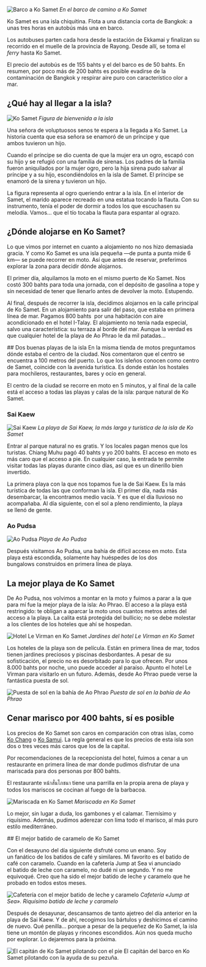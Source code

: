 ![Barco a Ko Samet](https://lh3.googleusercontent.com/ATqker5eeBTVSLZoTt8uqoR-tCKQxmG1dAu5c9hCy_a2sXmJzm7CBmm0u-M03PaaQ__7ylTqEspPOjB5h_59_XZi35mjOY98HiaTQPnTLcOjdkSzWKSlrrwD22Jr-FgEqYsgj_HErmLaf7WO-TqEL-jXCrQ2aEEpAICgWNE2mE5D1Ww33ACswRDYqXFspdyiS5zghSL9im7G4y6lbu3weqVX6X6RIatoc9fkMop_cnVAhV7Wj_Pt7VvCs_2jeZK3Jeu4XC7-CH-jchzzcxJINjlGHyfRoO-4FTleMcfSWMOtmIBf29LC3GDkcmBN4WFYswrL6K8nE2ly0Z0jfgSbjv7AOQoP_bnytaKGl2AcItKrXxW8NgbsF-gKOMBYQA4_6RKstyVy1PuvEvreok4bPjawuS5MEaW9NOGuWAbcKFY9fkMpmwUikxo_7Rm8kBNvm14G-UvX_NPLc82clhUrxhIwd22oxbdBvOnhqB7DCRMlvAp_K8gLSP09NbevRy9BIhQMVM4CmuDAS1JcnlUfPv7S9PaPAgG_NlensshLELHIwaXOb5C4-a2EjPgFOCC4ZS5WqH3qWyR9L7BUrHOB9xyUSVtyHNQ-8tPpzP9HubB275MLGAITX6rgTiCQVDU8_EW0bEuqhMpTt8KCt8Deg6Zzrku974z6jf_gzXMsbgA=w800-no)
*En el barco de camino a Ko Samet*

Ko Samet es una isla chiquitina. Flota a una distancia corta de Bangkok: a unas tres horas en autobús más una en barco.

Los autobuses parten cada hora desde la estación de Ekkamai y finalizan su recorrido en el muelle de la provincia de Rayong. Desde allí, se toma el *ferry* hasta Ko Samet.

El precio del autobús es de 155 bahts y el del barco es de 50 bahts. En resumen, por poco más de 200 bahts es posible evadirse de la contaminación de Bangkok y respirar aire puro con característico olor a mar. 

## ¿Qué hay al llegar a la isla?

![Ko Samet](https://lh3.googleusercontent.com/bvc-OikIsV4ntUKvAE0jaaIZJA-NSxUcHlwevzG-7ZkWz0x3D3968JD_a2cI69E2QoU7CXfhvaJ28ooBPexR2TiNLBMv4BcAWZT6lIw-9-WWu835GSx6Ah0WSTEDbwvSSZocvSPrvMAhzxMmCK3YfGRtXJsrYWL6mcBBxJFqvXQ-tcMAVe3zzIEYZXVdC2lE7zT_gJR5oJ7H-ViTzBfX927EruVySHZMdYmPS9XbE6S1LxEMcsC6renGgq1KdHBJIm4l2NTrZVx5sDmZmMSqTTbvZH2FWApUt4R1x18qUK4edze14ui5xsuHSAQ96yFswszvoxVbaRGzN5qOonEZFnNbtKIeHRaNAPi2ug-y5qOa_j9Tq2d8jZCJEiWzNb7z-9TtL3iRqlIpdB_XZB5kB5rmguHRx9QwqEf4Kh9Ka1nvtt8qi9us1Hfiiugwaq7j3D7MHiJJfDHnA5_V88RRZi_KI1KtPCuxN8laZkfgunnkj80kioY9BRU7DUZpKDXI4kfCR5kCAXuAv8rc6pBqC_VO_QO9zUv6Nn27Cm03dVIGc-H-r0i2R9Z3s9vV3OifrBPLbaOYohaM0imt6T04lrzptcbN7ejf5eTMtsHlAVPHoEVSky6nYy5sfgWFCpPJJ8u_IJNvbzEM41fiybbLGoaMmUmeFh12vQPeOKRuygs=s800-no)
*Figura de bienvenida a la isla*

Una señora de voluptuosos senos te espera a la llegada a Ko Samet. La historia cuenta que esa señora se enamoró de un príncipe y que ambos tuvieron un hijo.

Cuando el príncipe se dio cuenta de que la mujer era un ogro, escapó con su hijo y se refugió con una familia de sirenas. Los padres de la familia fueron aniquilados por la mujer ogro, pero la hija sirena pudo salvar al príncipe y a su hijo, escondiéndolos en la isla de Samet. El príncipe se enamoró de la sirena y tuvieron un hijo.

La figura representa al ogro queriendo entrar a la isla. En el interior de Samet, el marido aparece recreado en una estatua tocando la flauta. Con su instrumento, tenía el poder de dormir a todos los que escuchasen su melodía. Vamos... que el tío tocaba la flauta para espantar al ograzo.

## ¿Dónde alojarse en Ko Samet?

Lo que vimos por internet en cuanto a alojamiento no nos hizo demasiada gracia. Y como Ko Samet es una isla pequeña —de punta a punta mide 6 km— se puede recorrer en moto. Así que antes de reservar, preferimos explorar la zona para decidir dónde alojarnos.

El primer día, alquilamos la moto en el mismo puerto de Ko Samet. Nos costó 300 bahts para toda una jornada, con el depósito de gasolina a tope y sin necesidad de tener que llenarlo antes de devolver la moto. Estupendo.

Al final, después de recorrer la isla, decidimos alojarnos en la calle principal de Ko Samet. En un alojamiento para salir del paso, que estaba en primera línea de mar. Pagamos 800 bahts  por una habitación con aire acondicionado en el hotel I-Talay. El alojamiento no tenía nada especial, salvo una característica: su terraza al borde del mar. Aunque la verdad es que cualquier hotel de la playa de Ao Phrao le da mil patadas...

## Dos buenas playas de la isla
En la misma tienda de motos preguntamos dónde estaba el centro de la ciudad. Nos comentaron que el centro se encuentra a 100 metros del puerto. Lo que los isleños conocen como centro de Samet, coincide con la avenida turística. Es donde están los hostales para mochileros, restaurantes, bares y ocio en general.

El centro de la ciudad se recorre en moto en 5 minutos, y al final de la calle está el acceso a todas las playas y calas de la isla: parque natural de Ko Samet.

### Sai Kaew

![Sai Kaew](https://lh3.googleusercontent.com/vgOFsSx3gNiw3HvhgTdr6ASANIzQ18weyVU6caPRnn-yiNeczhwrzoNG_HupXTKlw_qQoHtRvJq_q7YYn_oU3Be7WVBhDgEM9fTRxjDvOYP-I0PZQ6kHG5SLZlpeMAhYyprs9GxSan4tF6Cp7nAmq7WdNZ5d_yDVFEgFOzTmXG0MhSDVABhjSbZiUEpOvgG2srq5a-qiTUwCY4ES1M3Pi_XoE6_caYoxOO9DXBi0ILSJTdh-X4oM7z7fC2tit5bZkvFTc_DGf8dfJJjQIOzpVqX7Ol5OezEvBM_AUMXCbi7iInK25qP7XGe9u_q6L03smCDpWu0LnjvUxPwLkiNlsT-R3LgVP7pPWhRmNCeuF-bqPyyWprEiwjcXfdSlTFCVCoRhpbiDszW0hyyenGWPs7gJQGN2NLW7cV40mlhTTjFFI-5OZD71Ku9enNd4sdsJJp2JrPCFyC-kItK8sFUsjAQ8lll-CEkaKS9fm_r07mis3TVNi6X27OEwhisOSaK3TBH0rbJryYnrlCHh067AfbHHKb9aZVIcnbLQZ2berietzv72o5dPWbcT5sJ9qQCQT9odQJqrrnkQxyg7ezRBsqQPHVlgOyOJ4qCBjczJKpOPLdgOOXis_J79Oxiektr-2ci6x1zrmNDf1WBTrIIJ-0dZS6yP3s7p3t8zbvppw9w=w800-no)
*La playa de Sai Kaew, la más larga y turística de la isla de Ko Samet*

Entrar al parque natural no es gratis. Y los locales pagan menos que los turistas. Chiang Muhu pagó 40 bahts y yo 200 bahts. El acceso en moto es más caro que el acceso a pie. En cualquier caso, la entrada te permite visitar todas las playas durante cinco días, así que es un dinerillo bien invertido.

La primera playa con la que nos topamos fue la de Sai Kaew. Es la más turística de todas las que conforman la isla. El primer día, nada más desembarcar, la encontramos medio vacía. Y es que el día lluvioso no acompañaba. Al día siguiente, con el sol a pleno rendimiento, la playa se llenó de gente.

### Ao Pudsa

![Ao Pudsa](https://lh3.googleusercontent.com/zDimjHUeV0XhHLQ1LufA0ThtL4JFVYHC2_T03RXzZauVF9rn8MIjQ1YS__SVF2cFaZ7Ii0j07KFBoNaNTh079o3PGYOP_QS-eYSJJAi1yxot_7ZiM72OkX0snPF8hUqphrR2l33MTY8DBiGE7WQ4G0mg4-UOQFEA7ci2fD7kGe-u11gBDwnEUvJCX2N6zZmj9Pjz0RURIBucBD9nukFJ5YxElcd6BRSrHBR6bzS61oGi3mFZ3S07_DaeCDpNmU-L3SeSzG8eb28Bg-YqGvVkWGtVPLjP3j48GB2kJYNpgjb8Fas-8H76GqgKzQ-xeLeKEXK1zhYxsTE8Ijz8ffFuAPO7r_PRPhMytezmZH03qQuygFn__N79F-9ALRqziRKsa3BsxmYXMSKyOvvXY1ufRxB35cWuUMt7BmaBfukzV6ROD-xCunW336mxs-yFE-0PTQbiJFdmhYWLWbubvDytexjBUe-wRy3qRIvyI0IkLC9GcHYvZuGGdTtT0YQpCBAWCvQmGWOZnStolvx83mQd28pDfHqelAAs68EC0wzxxt4kzzJT7uW9aaRIMfau3JNKpRejimxX-vaAR00XuxZm-OQcnmCQpSqKcL3lDXefnI9MUMAt8j4nu7OpYpFyI0J5MrH1AxEz_ZLT9VRTNQLoZyBChSI2lbITo7lgOe7mW6g=w800-no)
*Playa de Ao Pudsa*

Después visitamos Ao Pudsa, una bahía de difícil acceso en moto. Esta playa está escondida, solamente hay huéspedes de los dos bungalows construidos en primera línea de playa.

## La mejor playa de Ko Samet

De Ao Pudsa, nos volvimos a montar en la moto y fuimos a parar a la que para mí fue la mejor playa de la isla: Ao Phrao. El acceso a la playa está restringido: te obligan a aparcar la moto unos cuantos metros antes del acceso a la playa. La calita está protegida del bullicio; no se debe molestar a los clientes de los hoteles que ahí se hospedan.


![Hotel Le Virman en Ko Samet](https://lh3.googleusercontent.com/ylCb9K0RqJGDXjPBjNuE_75SD9uf9HAJKvxCXjwnMmtuJfiho5H6BgNI19weSj8YUk_kg7j8M9o=s800-no)
*Jardines del hotel Le Virman en Ko Samet*

Los hoteles de la playa son de película. Están en primera línea de mar, todos tienen jardines preciosos y piscinas desbordantes. A pesar de su sofisticación, el precio no es desorbitado para lo que ofrecen. Por unos 8.000 bahts por noche, uno puede acceder al paraíso. Apunto el hotel Le Virman para visitarlo en un futuro. Además, desde Ao Phrao puede verse la fantástica puesta de sol.


![Puesta de sol en la bahía de Ao Phrao](https://lh3.googleusercontent.com/OBIhubyDusrdTMgAS55CUxnqQ0P2HJsWi_VG7sNmBLmILS5YT6EgN3rjs2bitvDTASMitgXCT_M=w800-no)
*Puesta de sol en la bahía de Ao Phrao*

## Cenar marisco por 400 bahts, sí es posible

Los precios de Ko Samet son caros en comparación con otras islas, como [Ko Chang](https://nomoresheet.es/ko-chang) o [Ko Samui](https://nomoresheet.es/ko-samui). La regla general es que los precios de esta isla son dos o tres veces más caros que los de la capital.

Por recomendaciones de la recepcionista del hotel, fuimos a cenar a un restaurante en primera línea de mar donde pudimos disfrutar de una mariscada para dos personas por 800 bahts.

El restaurante หน้าสั่นโภชนา tiene una parrilla en la propia arena de playa y todos los mariscos se cocinan al fuego de la barbacoa.

![Mariscada en Ko Samet](https://lh3.googleusercontent.com/SmT-WoV8XTsy0aHeHqMvfJ1VNWlR65eUBkAba0cxg4ADZdvvVCTV4I2dhbcJJzRbwbYoUFiImwg=w800-no)
*Mariscada en Ko Samet*

Lo mejor, sin lugar a duda, los gambones y el calamar. Tiernísimo y riquísimo. Además, pudimos aderezar con lima todo el marisco, al más puro estilo mediterráneo.

## El mejor batido de caramelo de Ko Samet

Con el desayuno del día siguiente disfruté como un enano. Soy un fanático de los batidos de café y similares. Mi favorito es el batido de café con caramelo. Cuando en la cafetería Jump at Sea vi anunciado el batido de leche con caramelo, no dudé ni un segundo. Y no me equivoqué. Creo que ha sido el mejor batido de leche y caramelo que he probado en todos estos meses.

![Cafetería con el mejor batido de leche y caramelo](https://lh3.googleusercontent.com/344m0fmofgUTD7PDrInMzqsLrz2dDv1MdIU_jAT7IqzykFKStNMvJ7dSIUHYVl6qH6KsvPaw3I0=s800-no)
*Cafetería «Jump at Sea». Riquísimo batido de leche y caramelo*

Después de desayunar, descansamos de tanto ajetreo del día anterior en la playa de Sai Kaew. Y de ahí, recogimos los bártulos y deshicimos el camino de nuevo. Qué penilla... porque a pesar de la pequeñez de Ko Samet, la isla tiene un montón de playas y rincones escondidos. Aún nos queda mucho por explorar. Lo dejaremos para la próxima.

![El capitán de Ko Samet pilotando con el pie](https://lh3.googleusercontent.com/-b4-5usDBMKKZWNuuMNkqOhd_FDMzNLbiGHchPh83Zr72IBysJp7UAp9tYvNhedKDArqaR_He6Y=s800-no)
El capitán del barco en Ko Samet pilotando con la ayuda de su pezuña.